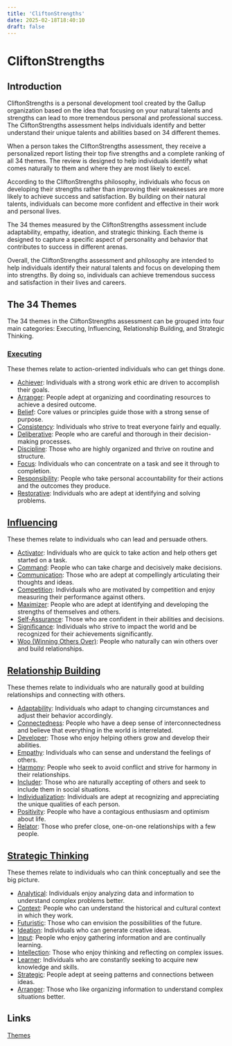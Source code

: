 ```yaml
---
title: 'CliftonStrengths'
date: 2025-02-18T18:40:10
draft: false
---
```


# CliftonStrengths

## Introduction

CliftonStrengths is a personal development tool created by the Gallup organization based on the idea that focusing on your natural talents and strengths can lead to more tremendous personal and professional success. The CliftonStrengths assessment helps individuals identify and better understand their unique talents and abilities based on 34 different themes.

When a person takes the CliftonStrengths assessment, they receive a personalized report listing their top five strengths and a complete ranking of all 34 themes. The review is designed to help individuals identify what comes naturally to them and where they are most likely to excel.

According to the CliftonStrengths philosophy, individuals who focus on developing their strengths rather than improving their weaknesses are more likely to achieve success and satisfaction. By building on their natural talents, individuals can become more confident and effective in their work and personal lives.

The 34 themes measured by the CliftonStrengths assessment include adaptability, empathy, ideation, and strategic thinking. Each theme is designed to capture a specific aspect of personality and behavior that contributes to success in different arenas.

Overall, the CliftonStrengths assessment and philosophy are intended to help individuals identify their natural talents and focus on developing them into strengths. By doing so, individuals can achieve tremendous success and satisfaction in their lives and careers.

## The 34 Themes

The 34 themes in the CliftonStrengths assessment can be grouped into four main categories: Executing, Influencing, Relationship Building, and Strategic Thinking.

### [Executing](CliftonStrengths%2025f5a900977a48ffa837ad3fa1238340/Themes%209c16e613023743ae9f91a5ec8165a876/Executing%20001f4521e469482d8ee98715cec37a5e.md)

These themes relate to action-oriented individuals who can get things done.

- [Achiever](CliftonStrengths%2025f5a900977a48ffa837ad3fa1238340/Themes%209c16e613023743ae9f91a5ec8165a876/Executing%20001f4521e469482d8ee98715cec37a5e/Achiever%203251924829a3464593e0a865ab1825a5.md): Individuals with a strong work ethic are driven to accomplish their goals.
- [Arranger](CliftonStrengths%2025f5a900977a48ffa837ad3fa1238340/Themes%209c16e613023743ae9f91a5ec8165a876/Executing%20001f4521e469482d8ee98715cec37a5e/Arranger%20c83a822e5e4a42d381a47b3a5bd4de68.md): People adept at organizing and coordinating resources to achieve a desired outcome.
- [Belief](CliftonStrengths%2025f5a900977a48ffa837ad3fa1238340/Themes%209c16e613023743ae9f91a5ec8165a876/Executing%20001f4521e469482d8ee98715cec37a5e/Belief%20ba13fbfdafb047cba54e59395a00b213.md): Core values or principles guide those with a strong sense of purpose.
- [Consistency](CliftonStrengths%2025f5a900977a48ffa837ad3fa1238340/Themes%209c16e613023743ae9f91a5ec8165a876/Executing%20001f4521e469482d8ee98715cec37a5e/Consistency%2014d3175468f04b98b884826aecccc755.md): Individuals who strive to treat everyone fairly and equally.
- [Deliberative](CliftonStrengths%2025f5a900977a48ffa837ad3fa1238340/Themes%209c16e613023743ae9f91a5ec8165a876/Executing%20001f4521e469482d8ee98715cec37a5e/Deliberative%201138003945f94c6a912aef5502d82388.md): People who are careful and thorough in their decision-making processes.
- [Discipline](CliftonStrengths%2025f5a900977a48ffa837ad3fa1238340/Themes%209c16e613023743ae9f91a5ec8165a876/Executing%20001f4521e469482d8ee98715cec37a5e/Discipline%20ddbece38499d4e40b396dd88b49c61cd.md): Those who are highly organized and thrive on routine and structure.
- [Focus](CliftonStrengths%2025f5a900977a48ffa837ad3fa1238340/Themes%209c16e613023743ae9f91a5ec8165a876/Executing%20001f4521e469482d8ee98715cec37a5e/Focus%204f31c7faf21e4032bea1f10aa3af8950.md): Individuals who can concentrate on a task and see it through to completion.
- [Responsibility](CliftonStrengths%2025f5a900977a48ffa837ad3fa1238340/Themes%209c16e613023743ae9f91a5ec8165a876/Executing%20001f4521e469482d8ee98715cec37a5e/Responsibility%200869433bc810441eadc6da6471fd473a.md): People who take personal accountability for their actions and the outcomes they produce.
- [Restorative](CliftonStrengths%2025f5a900977a48ffa837ad3fa1238340/Themes%209c16e613023743ae9f91a5ec8165a876/Executing%20001f4521e469482d8ee98715cec37a5e/Restorative%2037ff134249c34c1787b24aa09420cbe0.md): Individuals who are adept at identifying and solving problems.

## [Influencing](CliftonStrengths%2025f5a900977a48ffa837ad3fa1238340/Themes%209c16e613023743ae9f91a5ec8165a876/Influencing%20852a252406414db8ac8108da03f6c3f5.md)

These themes relate to individuals who can lead and persuade others.

- [Activator](CliftonStrengths%2025f5a900977a48ffa837ad3fa1238340/Themes%209c16e613023743ae9f91a5ec8165a876/Influencing%20852a252406414db8ac8108da03f6c3f5/Activator%20a5c44b976613433baebfad538011e4d0.md): Individuals who are quick to take action and help others get started on a task.
- [Command](CliftonStrengths%2025f5a900977a48ffa837ad3fa1238340/Themes%209c16e613023743ae9f91a5ec8165a876/Influencing%20852a252406414db8ac8108da03f6c3f5/Command%20213f606cc3d4492081b1150bd60b88bf.md): People who can take charge and decisively make decisions.
- [Communication](CliftonStrengths%2025f5a900977a48ffa837ad3fa1238340/Themes%209c16e613023743ae9f91a5ec8165a876/Influencing%20852a252406414db8ac8108da03f6c3f5/Communication%209e7bd310760f4de99ac7779749b1b602.md): Those who are adept at compellingly articulating their thoughts and ideas.
- [Competition](CliftonStrengths%2025f5a900977a48ffa837ad3fa1238340/Themes%209c16e613023743ae9f91a5ec8165a876/Influencing%20852a252406414db8ac8108da03f6c3f5/Competition%20b0509540ccc644a3a25f11908b0f66c2.md): Individuals who are motivated by competition and enjoy measuring their performance against others.
- [Maximizer](CliftonStrengths%2025f5a900977a48ffa837ad3fa1238340/Themes%209c16e613023743ae9f91a5ec8165a876/Influencing%20852a252406414db8ac8108da03f6c3f5/Maximizer%201342f40b83ca4965866e224cae0d4f40.md): People who are adept at identifying and developing the strengths of themselves and others.
- [Self-Assurance](CliftonStrengths%2025f5a900977a48ffa837ad3fa1238340/Themes%209c16e613023743ae9f91a5ec8165a876/Influencing%20852a252406414db8ac8108da03f6c3f5/Self-Assurance%203a8e057fb2914303bf57678c72bdae5b.md): Those who are confident in their abilities and decisions.
- [Significance](CliftonStrengths%2025f5a900977a48ffa837ad3fa1238340/Themes%209c16e613023743ae9f91a5ec8165a876/Influencing%20852a252406414db8ac8108da03f6c3f5/Significance%20f9810463830345e6b2dc5ab27d4489b1.md): Individuals who strive to impact the world and be recognized for their achievements significantly.
- [Woo (Winning Others Over)](<CliftonStrengths%2025f5a900977a48ffa837ad3fa1238340/Themes%209c16e613023743ae9f91a5ec8165a876/Influencing%20852a252406414db8ac8108da03f6c3f5/Woo%20(Winning%20Others%20Over)%203ef2f28fe2f640669b18693683fe6236.md>): People who naturally can win others over and build relationships.

## [Relationship Building](CliftonStrengths%2025f5a900977a48ffa837ad3fa1238340/Themes%209c16e613023743ae9f91a5ec8165a876/Relationship%20Building%200ed193b271f946ef92bc13c3ee390c14.md)

These themes relate to individuals who are naturally good at building relationships and connecting with others.

- [Adaptability](CliftonStrengths%2025f5a900977a48ffa837ad3fa1238340/Themes%209c16e613023743ae9f91a5ec8165a876/Relationship%20Building%200ed193b271f946ef92bc13c3ee390c14/Adaptability%20102c091878764f30b7b73e09ef090d6e.md): Individuals who adapt to changing circumstances and adjust their behavior accordingly.
- [Connectedness](CliftonStrengths%2025f5a900977a48ffa837ad3fa1238340/Themes%209c16e613023743ae9f91a5ec8165a876/Relationship%20Building%200ed193b271f946ef92bc13c3ee390c14/Connectedness%200af0cd197c794a52835c8791741ad832.md): People who have a deep sense of interconnectedness and believe that everything in the world is interrelated.
- [Developer](CliftonStrengths%2025f5a900977a48ffa837ad3fa1238340/Themes%209c16e613023743ae9f91a5ec8165a876/Relationship%20Building%200ed193b271f946ef92bc13c3ee390c14/Developer%2063895e1dc82a48caa4be2f4b98ff18b6.md): Those who enjoy helping others grow and develop their abilities.
- [Empathy](CliftonStrengths%2025f5a900977a48ffa837ad3fa1238340/Themes%209c16e613023743ae9f91a5ec8165a876/Relationship%20Building%200ed193b271f946ef92bc13c3ee390c14/Empathy%20cb29e7beaae34fc480435c9c081e6c9a.md): Individuals who can sense and understand the feelings of others.
- [Harmony](CliftonStrengths%2025f5a900977a48ffa837ad3fa1238340/Themes%209c16e613023743ae9f91a5ec8165a876/Relationship%20Building%200ed193b271f946ef92bc13c3ee390c14/Harmony%2092efb1ffe6f84deb91aafed8e1f99e84.md): People who seek to avoid conflict and strive for harmony in their relationships.
- [Includer](CliftonStrengths%2025f5a900977a48ffa837ad3fa1238340/Themes%209c16e613023743ae9f91a5ec8165a876/Relationship%20Building%200ed193b271f946ef92bc13c3ee390c14/Includer%20a9d5c62cb7594fbb8671c6e465ccd4a3.md): Those who are naturally accepting of others and seek to include them in social situations.
- [Individualization](CliftonStrengths%2025f5a900977a48ffa837ad3fa1238340/Themes%209c16e613023743ae9f91a5ec8165a876/Relationship%20Building%200ed193b271f946ef92bc13c3ee390c14/Individualization%201dd8e02b824a40d988d52896f8d349df.md): Individuals are adept at recognizing and appreciating the unique qualities of each person.
- [Positivity](CliftonStrengths%2025f5a900977a48ffa837ad3fa1238340/Themes%209c16e613023743ae9f91a5ec8165a876/Relationship%20Building%200ed193b271f946ef92bc13c3ee390c14/Positivity%20cd044f53e3924552a779598ed2c7156b.md): People who have a contagious enthusiasm and optimism about life.
- [Relator](CliftonStrengths%2025f5a900977a48ffa837ad3fa1238340/Themes%209c16e613023743ae9f91a5ec8165a876/Relationship%20Building%200ed193b271f946ef92bc13c3ee390c14/Relator%203a3413ce38ae4f0dad5ce379b18c294e.md): Those who prefer close, one-on-one relationships with a few people.

## [Strategic Thinking](CliftonStrengths%2025f5a900977a48ffa837ad3fa1238340/Themes%209c16e613023743ae9f91a5ec8165a876/Strategic%20Thinking%20464a4c7f923b4d2f98dbc63e821e847c.md)

These themes relate to individuals who can think conceptually and see the big picture.

- [Analytical](CliftonStrengths%2025f5a900977a48ffa837ad3fa1238340/Themes%209c16e613023743ae9f91a5ec8165a876/Strategic%20Thinking%20464a4c7f923b4d2f98dbc63e821e847c/Analytical%20c8f82e5f4ea74a7aa78b6e2f0ea9d450.md): Individuals enjoy analyzing data and information to understand complex problems better.
- [Context](CliftonStrengths%2025f5a900977a48ffa837ad3fa1238340/Themes%209c16e613023743ae9f91a5ec8165a876/Strategic%20Thinking%20464a4c7f923b4d2f98dbc63e821e847c/Context%2001eddb6f92ab4e2fa79dab5e72c14910.md): People who can understand the historical and cultural context in which they work.
- [Futuristic](CliftonStrengths%2025f5a900977a48ffa837ad3fa1238340/Themes%209c16e613023743ae9f91a5ec8165a876/Strategic%20Thinking%20464a4c7f923b4d2f98dbc63e821e847c/Futuristic%201aa1c8a49aab4e8b897b9c973f0c4e7c.md): Those who can envision the possibilities of the future.
- [Ideation](CliftonStrengths%2025f5a900977a48ffa837ad3fa1238340/Themes%209c16e613023743ae9f91a5ec8165a876/Strategic%20Thinking%20464a4c7f923b4d2f98dbc63e821e847c/Ideation%20900cd8200d414d5b81a678b8511c15f2.md): Individuals who can generate creative ideas.
- [Input](CliftonStrengths%2025f5a900977a48ffa837ad3fa1238340/Themes%209c16e613023743ae9f91a5ec8165a876/Strategic%20Thinking%20464a4c7f923b4d2f98dbc63e821e847c/Input%20fb3c83b7067f460f8975e46c2a759d52.md): People who enjoy gathering information and are continually learning.
- [Intellection](CliftonStrengths%2025f5a900977a48ffa837ad3fa1238340/Themes%209c16e613023743ae9f91a5ec8165a876/Strategic%20Thinking%20464a4c7f923b4d2f98dbc63e821e847c/Intellection%2046f95ca1546c4200aa6c059ca8d0d378.md): Those who enjoy thinking and reflecting on complex issues.
- [Learner](CliftonStrengths%2025f5a900977a48ffa837ad3fa1238340/Themes%209c16e613023743ae9f91a5ec8165a876/Strategic%20Thinking%20464a4c7f923b4d2f98dbc63e821e847c/Learner%202496e9863958483d97e373f553d51f0d.md): Individuals who are constantly seeking to acquire new knowledge and skills.
- [Strategic](CliftonStrengths%2025f5a900977a48ffa837ad3fa1238340/Themes%209c16e613023743ae9f91a5ec8165a876/Strategic%20Thinking%20464a4c7f923b4d2f98dbc63e821e847c/Strategic%2076ebb956f6fb436cb5917760f319d30c.md): People adept at seeing patterns and connections between ideas.
- [Arranger](CliftonStrengths%2025f5a900977a48ffa837ad3fa1238340/Themes%209c16e613023743ae9f91a5ec8165a876/Executing%20001f4521e469482d8ee98715cec37a5e/Arranger%20c83a822e5e4a42d381a47b3a5bd4de68.md): Those who like organizing information to understand complex situations better.

## Links

[Themes](CliftonStrengths%2025f5a900977a48ffa837ad3fa1238340/Themes%209c16e613023743ae9f91a5ec8165a876.md)
